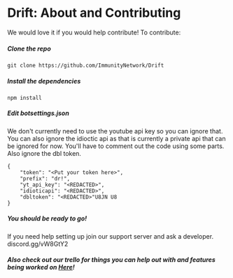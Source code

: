 # Drift: About and Contributing
We would love it if you would help contribute! To contribute:

 ##### Clone the repo
`git clone https://github.com/ImmunityNetwork/Drift`

 ##### Install the dependencies
`npm install`

 ##### Edit botsettings.json
We don't currently need to use the youtube api key so you can ignore that. You can also ignore the idioctic api as that is currently a private api that can be ignored for now. You'll have to comment out the code using some parts. Also ignore the dbl token.
```
{
    "token": "<Put your token here>",
    "prefix": "dr!",
    "yt_api_key": "<REDACTED>",
    "idioticapi": "<REDACTED>",
    "dbltoken": "<REDACTED>"U8JN U8
}
```
##### You should be ready to go!
If you need help setting up join our support server and ask a developer. discord.gg/vW8GtY2

 ##### Also check out our trello for things you can help out with and features being worked on [Here](https://trello.com/b/s1b7yjdh/drift)!
